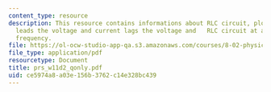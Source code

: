 ```yaml
---
content_type: resource
description: This resource contains informations about RLC circuit, plot on current
  leads the voltage and current lags the voltage and   RLC circuit at a given driving
  frequency.
file: https://ol-ocw-studio-app-qa.s3.amazonaws.com/courses/8-02-physics-ii-electricity-and-magnetism-spring-2007/ce5974a8a03e156b3762c14e328bc439_prs_w11d2_qonly.pdf
file_type: application/pdf
resourcetype: Document
title: prs_w11d2_qonly.pdf
uid: ce5974a8-a03e-156b-3762-c14e328bc439
---
```

